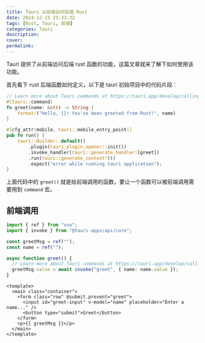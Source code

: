 ```yaml
---
title: Tauri 从前端访问后端 Rust
date: 2024-12-15 23:33:32
tags: [Rust, Tauri, 前端]
categories: Tauri
description:
cover:
permalink:
---
```


Tauri 提供了从前端访问后端 rust 函数的功能，这篇文章就来了解下如何使用该功能。

首先看下 rust 后端函数如何定义，以下是 tauri 初始项目中的代码片段：

```rust
// Learn more about Tauri commands at https://tauri.app/develop/calling-rust/
#[tauri::command]
fn greet(name: &str) -> String {
    format!("Hello, {}! You've been greeted from Rust!", name)
}

#[cfg_attr(mobile, tauri::mobile_entry_point)]
pub fn run() {
    tauri::Builder::default()
        .plugin(tauri_plugin_opener::init())
        .invoke_handler(tauri::generate_handler![greet])
        .run(tauri::generate_context!())
        .expect("error while running tauri application");
}

```

上面代码中的 `greet()` 就是给前端调用的函数，要让一个函数可以被前端调用需要用到 `command` 宏。

## 前端调用

```typescript
import { ref } from "vue";
import { invoke } from "@tauri-apps/api/core";

const greetMsg = ref("");
const name = ref("");

async function greet() {
  // Learn more about Tauri commands at https://tauri.app/develop/calling-rust/
  greetMsg.value = await invoke("greet", { name: name.value });
}
```

```vue
<template>
  <main class="container">
    <form class="row" @submit.prevent="greet">
      <input id="greet-input" v-model="name" placeholder="Enter a name..." />
      <button type="submit">Greet</button>
    </form>
    <p>{{ greetMsg }}</p>
  </main>
</template>
```
